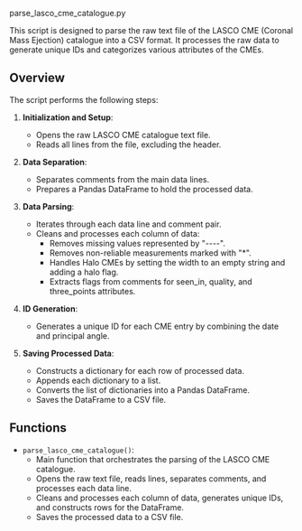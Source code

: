 parse_lasco_cme_catalogue.py

This script is designed to parse the raw text file of the LASCO CME (Coronal Mass Ejection) catalogue into a CSV format. It processes the raw data to generate unique IDs and categorizes various attributes of the CMEs.

## Overview

The script performs the following steps:

1. **Initialization and Setup**:
   - Opens the raw LASCO CME catalogue text file.
   - Reads all lines from the file, excluding the header.

2. **Data Separation**:
   - Separates comments from the main data lines.
   - Prepares a Pandas DataFrame to hold the processed data.

3. **Data Parsing**:
   - Iterates through each data line and comment pair.
   - Cleans and processes each column of data:
     - Removes missing values represented by "----".
     - Removes non-reliable measurements marked with "*".
     - Handles Halo CMEs by setting the width to an empty string and adding a halo flag.
     - Extracts flags from comments for seen_in, quality, and three_points attributes.

4. **ID Generation**:
   - Generates a unique ID for each CME entry by combining the date and principal angle.

5. **Saving Processed Data**:
   - Constructs a dictionary for each row of processed data.
   - Appends each dictionary to a list.
   - Converts the list of dictionaries into a Pandas DataFrame.
   - Saves the DataFrame to a CSV file.

## Functions

- `parse_lasco_cme_catalogue()`:
  - Main function that orchestrates the parsing of the LASCO CME catalogue.
  - Opens the raw text file, reads lines, separates comments, and processes each data line.
  - Cleans and processes each column of data, generates unique IDs, and constructs rows for the DataFrame.
  - Saves the processed data to a CSV file.
